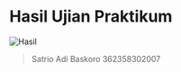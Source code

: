 # Hasil Ujian Praktikum
![Hasil](https://github.com/user-attachments/assets/6539edf2-1c01-4db6-a9ea-4c85b07490dc)

>
> Satrio Adi Baskoro
> 362358302007
